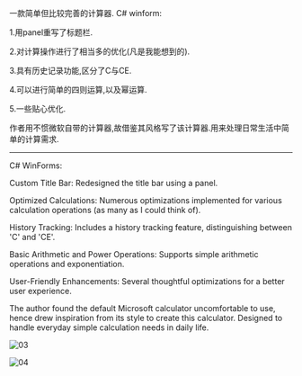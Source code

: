 
一款简单但比较完善的计算器.
C# winform:

1.用panel重写了标题栏.

2.对计算操作进行了相当多的优化(凡是我能想到的).

3.具有历史记录功能,区分了C与CE.

4.可以进行简单的四则运算,以及幂运算.

5.一些贴心优化.

作者用不惯微软自带的计算器,故借鉴其风格写了该计算器.用来处理日常生活中简单的计算需求.

--------------------------------------------------
C# WinForms:

Custom Title Bar: Redesigned the title bar using a panel.

Optimized Calculations: Numerous optimizations implemented for various calculation operations (as many as I could think of).

History Tracking: Includes a history tracking feature, distinguishing between 'C' and 'CE'.

Basic Arithmetic and Power Operations: Supports simple arithmetic operations and exponentiation.

User-Friendly Enhancements: Several thoughtful optimizations for a better user experience.

The author found the default Microsoft calculator uncomfortable to use, hence drew inspiration from its style to create this calculator. Designed to handle everyday simple calculation needs in daily life.

![03](https://github.com/ILCNa/SimpleCalc-C-/assets/53550905/73d5c9ed-b173-481a-be10-429825d7655d)

![04](https://github.com/ILCNa/SimpleCalc-C-/assets/53550905/932caaf6-bbf1-4f5f-a978-bcea176777d3)

